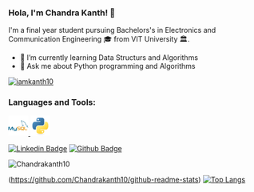 ### Hola, I'm Chandra Kanth! 👋
I'm a final year student pursuing Bachelors's in Electronics and Communication Engineering 🎓 from VIT University 🏛.

- 🌱 I’m currently learning Data Structurs and Algorithms 
- 💬 Ask me about Python programming and Algorithms 


<p align="left"> <a href="https://twitter.com/iamkanth10" target="blank"><img src="https://img.shields.io/twitter/follow/iamkanth10?logo=twitter&style=for-the-badge" alt="iamkanth10" /></a> </p>


<h3 align="left">Languages and Tools:</h3>
<p align="left"> <a href="https://www.mysql.com/" target="_blank"> <img src="https://raw.githubusercontent.com/devicons/devicon/master/icons/mysql/mysql-original-wordmark.svg" alt="mysql" width="40" height="40"/> </a> <a href="https://www.python.org" target="_blank"> <img src="https://raw.githubusercontent.com/devicons/devicon/master/icons/python/python-original.svg" alt="python" width="40" height="40"/> </a> </p>


[![Linkedin Badge](https://img.shields.io/badge/-Chandrakanth10-0072b1?style=flat&logo=Linkedin&logoColor=white&link=https://www.linkedin.com/in/Chandrakanth10/)](https://www.linkedin.com/in/Chandrakanth10/) [![Github Badge](https://img.shields.io/badge/-Chandrakanth10-grey?style=flat&logo=github&logoColor=white&link=https://github.com/Chandrakanth10/)](https://www.github.com/Chandrakanth10/) 

<p align=left> <img src=https://komarev.com/ghpvc/?username=Chandrakanth10 alt=Chandrakanth10 /> </p>

(https://github.com/Chandrakanth10/github-readme-stats)
[![Top Langs](https://github-readme-stats.vercel.app/api/top-langs/?username=Chandrakanth10&layout=compact)](https://github.com/Chandrakanth10/github-readme-stats)
